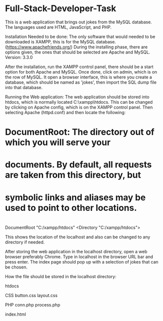 # Full-Stack-Developer-Task
This is a web application that brings out jokes from the MySQL database.
The languages used are HTML, JavaScript, and PHP.

Installation Needed to be done:
The only software that would needed to be downloaded is XAMPP, this is
for the MySQL database. (https://www.apachefriends.org/)
During the installing phase, there are options given, the ones that should be
selected are Apache and MySQL.
Version: 3.3.0

After the installation, run the XAMPP control panel, there should be a start
option for both Apache and MySQL. Once done, click on admin, which is on the
row of MySQL. It open a browser interface, this is where you create a database,
which should be named as 'jokes', then import the SQL dump file into that
database.

Running the Web application:
The web application should be stored into htdocs, which is normally located
C:\xampp\htdocs. This can be changed by clicking on Apache config, which is on
the XAMPP control panel. Then selecting Apache (httpd.conf) and then locate the
following:

#
# DocumentRoot: The directory out of which you will serve your
# documents. By default, all requests are taken from this directory, but
# symbolic links and aliases may be used to point to other locations.
#
DocumentRoot "C:/xampp/htdocs"
<Directory "C:/xampp/htdocs">

This shows the location of the localhost and also can be changed to any
directory if needed.

After storing the web application in the localhost directory, open a web browser
preferably Chrome. Type in localhost in the browser URL bar and press enter.
The index page should pop up with a selection of jokes that can be chosen.

How the file should be stored in the localhost directory:

htdocs

CSS
  button.css
  layout.css

PHP
  conn.php
  process.php

index.html
